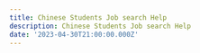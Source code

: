 ```yaml
---
title: Chinese Students Job search Help
description: Chinese Students Job search Help
date: '2023-04-30T21:00:00.000Z'
---
```



